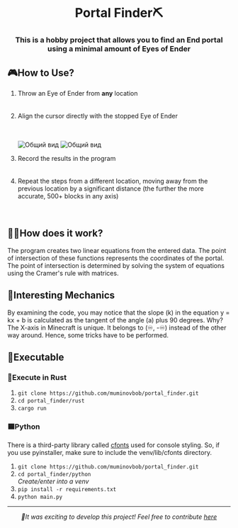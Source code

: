 <h1 align='center'>Portal Finder⛏</h1>
<h3 align='center'>This is a hobby project that allows you to find an End portal using a minimal amount of Eyes of Ender</h3>
<h2>🎮How to Use?</h2>
<ol>
<li>Throw an Eye of Ender from <b>any</b> location</li><br><br>
<li>Align the cursor directly with the stopped Eye of Ender</li><br><br>
 
![Общий вид](https://github.com/muminovbob/portal_finder/raw/main/images/1.png)
![Общий вид](https://github.com/muminovbob/portal_finder/raw/main/images/2.png)
<li>Record the results in the program</li><br><br>
<li>Repeat the steps from a different location, moving away from the previous location by a significant distance (the further the more accurate, 500+ blocks in any axis)</li><br><br>
</ol>
<h2>👨‍🔬How does it work?</h2>
The program creates two linear equations from the entered data. The point of intersection of these functions represents the coordinates of the portal. The point of intersection is determined by solving the system of equations using the Cramer's rule with matrices.
<h2>🔬Interesting Mechanics</h2>
By examining the code, you may notice that the slope (k) in the equation y = kx + b is calculated as the tangent of the angle (a) plus 90 degrees. Why? The X-axis in Minecraft is unique. It belongs to (♾, -♾) instead of the other way around. Hence, some tricks have to be performed.
<h2>💾Executable</h2>
<h3>🦀Execute in Rust</h3>
<ol>
 <li><code>git clone https://github.com/muminovbob/portal_finder.git</code></li>
 <li><code>cd portal_finder/rust</code></li>
 <li><code>cargo run</code></li>
</ol>



<h3>🟦Python</h3>
There is a third-party library called <a href='https://pypi.org/project/python-cfonts/'>cfonts</a> used for console styling. So, if you use pyinstaller, make sure to include the venv/lib/cfonts directory.
<ol>
 <li><code>git clone https://github.com/muminovbob/portal_finder.git</code></li>
 <li><code>cd portal_finder/python</code></li>
 <i>Create/enter into a venv</i>
 <li><code>pip install -r requirements.txt</code></li>
 <li><code>python main.py</code></li>
</ol>
<hr>
<p align=center><i>🌟It was exciting to develop this project!
 Feel free to contribute <a href='https://github.com/muminovbob/portal_finder/issues'>here</a></i></p>
